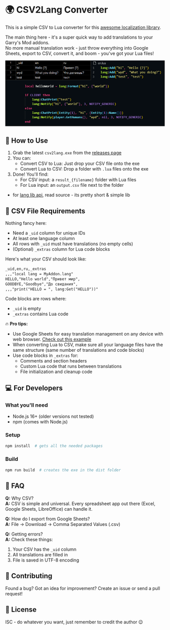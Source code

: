 # 🌍 CSV2Lang Converter

This is a simple CSV to Lua converter for this [awesome localization library](https://github.com/Be1zebub/Small-GLua-Things/blob/master/libs/lang.lua).

The main thing here - it's a super quick way to add translations to your Garry's Mod addons.  
No more manual translation work - just throw everything into Google Sheets, export to CSV, convert it, and boom - you've got your Lua files!

![preview](preview.png)

## 🚀 How to Use

1. Grab the latest `csv2lang.exe` from the [releases page](https://github.com/Be1zebub/csv2lang/releases)
2. You can:
   - Convert CSV to Lua: Just drop your CSV file onto the exe
   - Convert Lua to CSV: Drop a folder with `.lua` files onto the exe
3. Done! You'll find:
   - For CSV input: a `result_{filename}` folder with Lua files
   - For Lua input: an `output.csv` file next to the folder

- for [lang lib api]((https://github.com/Be1zebub/Small-GLua-Things/blob/master/libs/lang.lua)), read source - its pretty short & simple lib

## 📝 CSV File Requirements

Nothing fancy here:

- Need a `_uid` column for unique IDs
- At least one language column
- All rows with `_uid` must have translations (no empty cells)
- (Optional) `_extras` column for Lua code blocks

Here's what your CSV should look like:

```csv
_uid,en,ru,_extras
,,,"local lang = MyAddon.lang"
HELLO,"Hello world","Привет мир",
GOODBYE,"Goodbye","До свидания",
,,,"print("HELLO = ", lang:Get("HELLO"))"
```

Code blocks are rows where:

- `_uid` is empty
- `_extras` contains Lua code

🔥 **Pro tips:**

- Use Google Sheets for easy translation management on any device with web browser. [Check out this example](https://docs.google.com/spreadsheets/d/116h6fBrIeBlMfUOVRkacwtrYKDhN-D8oBUROAhks7HE/)
- When converting Lua to CSV, make sure all your language files have the same structure (same number of translations and code blocks)
- Use code blocks in `_extras` for:
  - Comments and section headers
  - Custom Lua code that runs between translations
  - File initialization and cleanup code

## 💻 For Developers

### What you'll need

- Node.js 16+ (older versions not tested)
- npm (comes with Node.js)

### Setup

```bash
npm install  # gets all the needed packages
```

### Build

```bash
npm run build  # creates the exe in the dist folder
```

## 🤔 FAQ

**Q:** Why CSV?  
**A:** CSV is simple and universal. Every spreadsheet app out there (Excel, Google Sheets, LibreOffice) can handle it.

**Q:** How do I export from Google Sheets?  
**A:** File -> Download -> Comma Separated Values (.csv)

**Q:** Getting errors?  
**A:** Check these things:

1. Your CSV has the `_uid` column
2. All translations are filled in
3. File is saved in UTF-8 encoding

## 🤝 Contributing

Found a bug? Got an idea for improvement? Create an issue or send a pull request!

## 📜 License

ISC - do whatever you want, just remember to credit the author 😉
